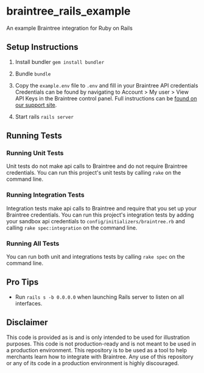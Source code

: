 # braintree_rails_example
An example Braintree integration for Ruby on Rails

## Setup Instructions

1. Install bundler
   `gem install bundler`

2. Bundle
  `bundle`

3. Copy the `example.env` file to `.env` and fill in your Braintree API credentials
   Credentials can be found by navigating to Account > My user > View API Keys in the Braintree control panel. Full instructions can be [found on our support site](https://articles.braintreepayments.com/control-panel/important-gateway-credentials#api-credentials).

4. Start rails
   `rails server`

## Running Tests

### Running Unit Tests

Unit tests do not make api calls to Braintree and do not require Braintree credentials. You can run this project's unit tests by
calling `rake` on the command line.

### Running Integration Tests

Integration tests make api calls to Braintree and require that you set up your Braintree credentials. You can run this project's integration tests by adding your sandbox api credentials to `config/initializers/braintree.rb` and calling `rake spec:integration` on the command line.

### Running All Tests

You can run both unit and integrations tests by calling `rake spec` on the command line.

## Pro Tips

 * Run `rails s -b 0.0.0.0` when launching Rails server to listen on all interfaces.

## Disclaimer

This code is provided as is and is only intended to be used for illustration purposes. This code is not production-ready and is not meant to be used in a production environment. This repository is to be used as a tool to help merchants learn how to integrate with Braintree. Any use of this repository or any of its code in a production environment is highly discouraged.
